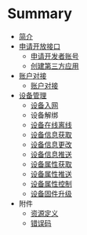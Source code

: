 # Summary

* [简介](README.md)
* [申请开放接口](apply_for_open_api.md)
   * [申请开发者账号](申请开发者账号.md)
   * [创建第三方应用](创建第三方应用.md)
* [账户对接](account_manage.md)
   * [账户对接](account_transf.md)
* [设备管理](device_manage.md)
   * [设备入网](设备入网.md)
   * 设备解绑
   * [设备在线离线](device_online_offline.md)
   * [设备信息获取](she_bei_xin_xi_huo_qu.md)
   * [设备信息更改](device_info_update.md)
   * [设备信息推送](device_info_push.md)
   * [设备属性获取](she_bei_shu_xing_huo_qu.md)
   * [设备属性推送](设备属性上报.md)
   * [设备属性控制](设备控制.md)
   * [设备固件升级](设备固件升级.md)
* 附件
   * [资源定义](resource_definition.md)
   * [错误码](error_code.md)

